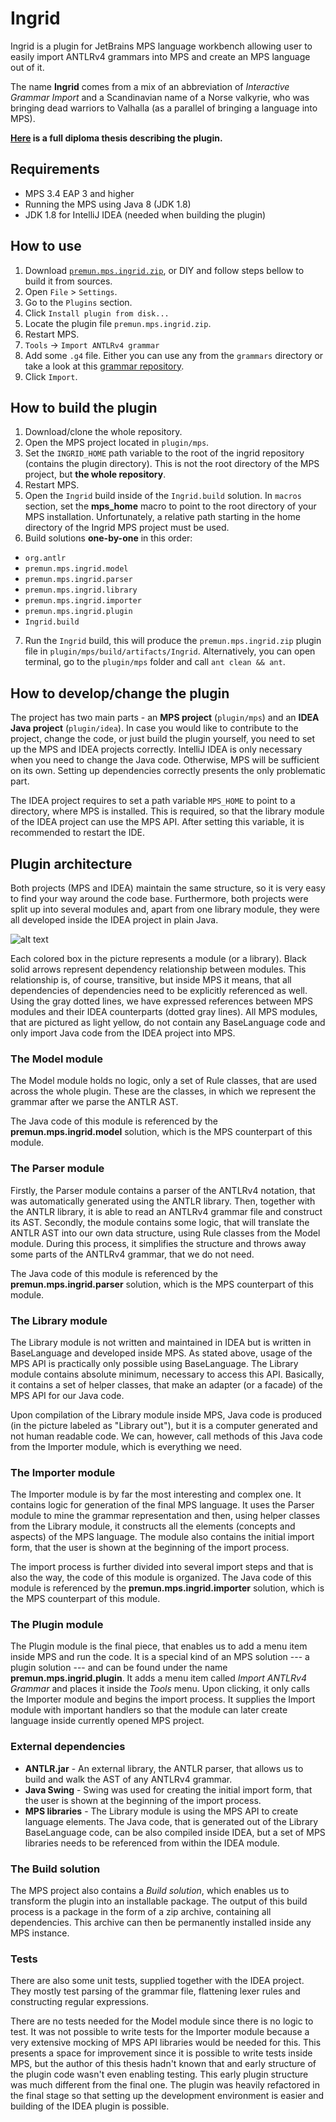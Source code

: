 # Ingrid
Ingrid is a plugin for JetBrains MPS language workbench allowing user to easily import ANTLRv4 grammars into MPS and create an MPS language out of it.

The name **Ingrid** comes from a mix of an abbreviation of *Interactive Grammar Import* and a Scandinavian name of a Norse valkyrie, who was bringing dead warriors to Valhalla (as a parallel of bringing a language into MPS).

**[Here](https://github.com/premun/diploma-thesis/blob/master/Grammar%20to%20JetBrains%20MPS%20Convertor.pdf) is a full diploma thesis describing the plugin.**

## Requirements
- MPS 3.4 EAP 3 and higher
- Running the MPS using Java 8 (JDK 1.8)
- JDK 1.8 for IntelliJ IDEA (needed when building the plugin)

## How to use

1. Download [`premun.mps.ingrid.zip`](https://raw.githubusercontent.com/premun/ingrid/master/out/premun.mps.ingrid.zip), or DIY and follow steps bellow to build it from sources.
2. Open `File` > `Settings`.
3. Go to the `Plugins` section.
4. Click `Install plugin from disk...`
5. Locate the plugin file `premun.mps.ingrid.zip`.
6. Restart MPS.
7. `Tools` -> `Import ANTLRv4 grammar`
8. Add some `.g4` file. Either you can use any from the `grammars` directory or take a look at this [grammar repository](https://github.com/antlr/grammars-v4).
9. Click `Import`.

## How to build the plugin

1. Download/clone the whole repository.
2. Open the MPS project located in `plugin/mps`.
3. Set the `INGRID_HOME` path variable to the root of the ingrid repository (contains the plugin directory). This is not the root directory of the MPS project, but **the whole repository**.
4. Restart MPS.
5. Open the `Ingrid` build inside of the `Ingrid.build` solution. In `macros` section, set the **mps_home** macro to point to the root directory of your MPS installation. Unfortunately, a relative path starting in the home directory of the Ingrid MPS project must be used.
6. Build solutions **one-by-one** in this order:
  - `org.antlr`
  - `premun.mps.ingrid.model`
  - `premun.mps.ingrid.parser`
  - `premun.mps.ingrid.library`
  - `premun.mps.ingrid.importer`
  - `premun.mps.ingrid.plugin`
  - `Ingrid.build`
7. Run the `Ingrid` build, this will produce the `premun.mps.ingrid.zip` plugin file in `plugin/mps/build/artifacts/Ingrid`. Alternatively, you can open terminal, go to the `plugin/mps` folder and call `ant clean && ant`.

## How to develop/change the plugin

The project has two main parts - an **MPS project** (`plugin/mps`) and an **IDEA Java project** (`plugin/idea`).
In case you would like to contribute to the project, change the code, or just build the plugin yourself, you need to set up the MPS and IDEA projects correctly.
IntelliJ IDEA is only necessary when you need to change the Java code.
Otherwise, MPS will be sufficient on its own.
Setting up dependencies correctly presents the only problematic part.

The IDEA project requires to set a path variable `MPS_HOME` to point to a directory, where MPS is installed.
This is required, so that the library module of the IDEA project can use the MPS API.
After setting this variable, it is recommended to restart the IDE.

## Plugin architecture

Both projects (MPS and IDEA) maintain the same structure, so it is very easy to find your way around the code base.
Furthermore, both projects were split up into several modules and, apart from one library module, they were all developed inside the IDEA project in plain Java.

![alt text](https://raw.githubusercontent.com/premun/ingrid/master/doc/plugin_architecture.png "Plugin architecture")

Each colored box in the picture represents a module (or a library).
Black solid arrows represent dependency relationship between modules.
This relationship is, of course, transitive, but inside MPS it means, that all dependencies of dependencies need to be explicitly referenced as well.
Using the gray dotted lines, we have expressed references between MPS modules and their IDEA counterparts (dotted gray lines).
All MPS modules, that are pictured as light yellow, do not contain any BaseLanguage code and only import Java code from the IDEA project into MPS.

### The Model module

The Model module holds no logic, only a set of Rule classes, that are used across the whole plugin.
These are the classes, in which we represent the grammar after we parse the ANTLR AST.

The Java code of this module is referenced by the **premun.mps.ingrid.model** solution, which is the MPS counterpart of this module.

### The Parser module

Firstly, the Parser module contains a parser of the ANTLRv4 notation, that was automatically generated using the ANTLR library.
Then, together with the ANTLR library, it is able to read an ANTLRv4 grammar file and construct its AST.
Secondly, the module contains some logic, that will translate the ANTLR AST into our own data structure, using Rule classes from the Model module.
During this process, it simplifies the structure and throws away some parts of the ANTLRv4 grammar, that we do not need.

The Java code of this module is referenced by the **premun.mps.ingrid.parser** solution, which is the MPS counterpart of this module.

### The Library module

The Library module is not written and maintained in IDEA but is written in BaseLanguage and developed inside MPS.
As stated above, usage of the MPS API is practically only possible using BaseLanguage.
The Library module contains absolute minimum, necessary to access this API.
Basically, it contains a set of helper classes, that make an adapter (or a facade) of the MPS API for our Java code.

Upon compilation of the Library module inside MPS, Java code is produced (in the picture labeled as "Library out"), but it is a computer generated and not human readable code.
We can, however, call methods of this Java code from the Importer module, which is everything we need.

### The Importer module

The Importer module is by far the most interesting and complex one.
It contains logic for generation of the final MPS language.
It uses the Parser module to mine the grammar representation and then, using helper classes from the Library module, it constructs all the elements (concepts and aspects) of the MPS language.
The module also contains the initial import form, that the user is shown at the beginning of the import process.

The import process is further divided into several import steps and that is also the way, the code of this module is organized.
The Java code of this module is referenced by the **premun.mps.ingrid.importer** solution, which is the MPS counterpart of this module.

### The Plugin module

The Plugin module is the final piece, that enables us to add a menu item inside MPS and run the code.
It is a special kind of an MPS solution --- a plugin solution --- and can be found under the name **premun.mps.ingrid.plugin**.
It adds a menu item called *Import ANTLRv4 Grammar* and places it inside the *Tools* menu.
Upon clicking, it only calls the Importer module and begins the import process.
It supplies the Import module with important handlers so that the module can later create language inside currently opened MPS project.

### External dependencies

- **ANTLR.jar** - An external library, the ANTLR parser, that allows us to build and walk the AST of any ANTLRv4 grammar.
- **Java Swing** - Swing was used for creating the initial import form, that the user is shown at the beginning of the import process.
- **MPS libraries** - The Library module is using the MPS API to create language elements. The Java code, that is generated out of the Library BaseLanguage code, can be also compiled inside IDEA, but a set of MPS libraries needs to be referenced from within the IDEA module.

### The Build solution

The MPS project also contains a *Build solution*, which enables us to transform the plugin into an installable package.
The output of this build process is a package in the form of a zip archive, containing all dependencies.
This archive can then be permanently installed inside any MPS instance.

### Tests

There are also some unit tests, supplied together with the IDEA project.
They mostly test parsing of the grammar file, flattening lexer rules and constructing regular expressions.

There are no tests needed for the Model module since there is no logic to test.
It was not possible to write tests for the Importer module because a very extensive mocking of MPS API libraries would be needed for this.
This presents a space for improvement since it is possible to write tests inside MPS, but the author of this thesis hadn't known that and early structure of the plugin code wasn't even enabling testing.
This early plugin structure was much different from the final one.
The plugin was heavily refactored in the final stage so that setting up the development environment is easier and building of the IDEA plugin is possible.
